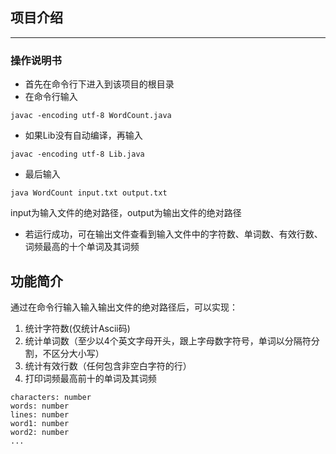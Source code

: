 ## 项目介绍

---

### 操作说明书
* 首先在命令行下进入到该项目的根目录
* 在命令行输入
```
javac -encoding utf-8 WordCount.java
```

* 如果Lib没有自动编译，再输入
```
javac -encoding utf-8 Lib.java
```
* 最后输入
````
java WordCount input.txt output.txt
````
input为输入文件的绝对路径，output为输出文件的绝对路径
* 若运行成功，可在输出文件查看到输入文件中的字符数、单词数、有效行数、词频最高的十个单词及其词频

## 功能简介
通过在命令行输入输入输出文件的绝对路径后，可以实现：
1. 统计字符数(仅统计Ascii码)
2. 统计单词数（至少以4个英文字母开头，跟上字母数字符号，单词以分隔符分割，不区分大小写）
3. 统计有效行数（任何包含非空白字符的行）
4. 打印词频最高前十的单词及其词频
```
characters: number
words: number
lines: number
word1: number
word2: number
...
```

